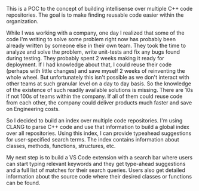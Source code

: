 This is a POC to the concept of building intellisense over multiple C++ code repositories.
The goal is to make finding reusable code easier within the organization. 

While I was working with a company, one day I realized that some of the code I'm writing to solve some problem right now has probably been already written by someone else in their own team. They took the time to analyze and solve the problem, write unit-tests and fix any bugs found during testing. They probably spent 2 weeks making it ready for deployment.
If I had knowledge about that, I could reuse their code (perhaps with little changes) and save myself 2 weeks of reinventing the whole wheel. But unfortunately this isn't possible as we don't interact with other teams at such granular level on a day to day basis. So the knowledge of the existence of such readily available solutions is missing.
There are 10s if not 100s of teams within the company. If all of them could reuse code from each other, the company could deliver products much faster and save on Engineering costs.

So I decided to build an index over multiple code repositories. I'm using CLANG to parse C++ code and use that information to build a global index over all repositories.
Using this index, I can provide typeahead suggestions for user-specified search terms. The index contains information about classes, methods, functions, structures, etc. 

My next step is to build a VS Code extension with a search bar where users can start typing relevant keywords and they get type-ahead suggestions and a full list of matches for their search queries.
Users also get detailed information about the source code where their desired classes or functions can be found.
